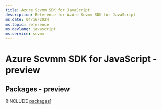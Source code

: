 ```yaml
---
title: Azure Scvmm SDK for JavaScript
description: Reference for Azure Scvmm SDK for JavaScript
ms.date: 04/16/2024
ms.topic: reference
ms.devlang: javascript
ms.service: scvmm
---
```

# Azure Scvmm SDK for JavaScript - preview
## Packages - preview
[!INCLUDE [packages](scvmm-index.md)]